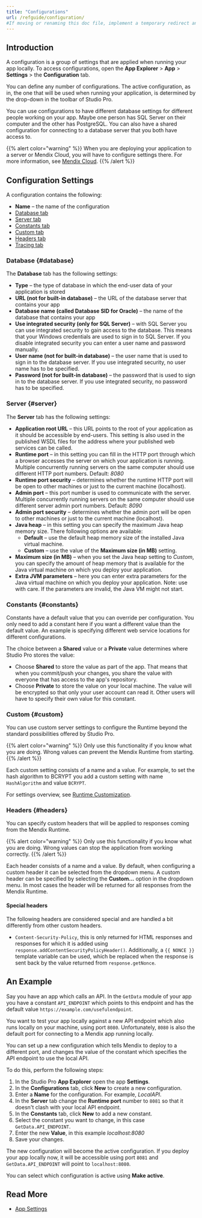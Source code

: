 ```yaml
---
title: "Configurations"
url: /refguide/configuration/
#If moving or renaming this doc file, implement a temporary redirect and let the respective team know they should update the URL in the product. See Mapping to Products for more details.
---
```


## Introduction

A configuration is a group of settings that are applied when running your app locally. To access configurations, open the **App Explorer** > **App** > **Settings** > the **Configuration** tab. 

You can define any number of configurations. The active configuration, as in, the one that will be used when running your application, is determined by the drop-down in the toolbar of Studio Pro.

You can use configurations to have different database settings for different people working on your app. Maybe one person has SQL Server on their computer and the other has PostgreSQL. You can also have a shared configuration for connecting to a database server that you both have access to.

{{% alert color="warning" %}}
When you are deploying your application to a server or Mendix Cloud, you will have to configure settings there. For more information, see [Mendix Cloud](/developerportal/deploy/mendix-cloud-deploy/).
{{% /alert %}}

## Configuration Settings 

A configuration contains the following:

* **Name** – the name of the configuration
* [Database tab](#database) 
* [Server tab](#server)
* [Constants tab](#constants)
* [Custom tab](#custom)
* [Headers tab](#headers)
* [Tracing tab](/refguide/tracing-in-runtime/#min-configuration)

### Database {#database}

The **Database** tab has the following settings:

* **Type** – the type of database in which the end-user data of your application is stored
* **URL (not for built-in database)** – the URL of the database server that contains your app
* **Database name (called Database SID for Oracle)** – the name of the database that contains your app
* **Use integrated security (only for SQL Server)** – with SQL Server you can use integrated security to gain access to the database. This means that your Windows credentials are used to sign in to SQL Server. If you disable integrated security you can enter a user name and password manually.
* **User name (not for built-in database)** – the user name that is used to sign in to the database server. If you use integrated security, no user name has to be specified.
* **Password (not for built-in database)** – the password that is used to sign in to the database server. If you use integrated security, no password has to be specified.

### Server {#server}

The **Server** tab has the following settings:

* **Application root URL** – this URL points to the root of your application as it should be accessible by end-users. This setting is also used in the published WSDL files for the address where your published web services can be called.
* **Runtime port** – in this setting you can fill in the HTTP port through which a browser accesses the server on which your application is running. Multiple concurrently running servers on the same computer should use different HTTP port numbers. Default: *8080*
* **Runtime port security** – determines whether the runtime HTTP port will be open to other machines or just to the current machine (localhost).
* **Admin port** – this port number is used to communicate with the server. Multiple concurrently running servers on the same computer should use different server admin port numbers. Default: *8090*
* **Admin port security** – determines whether the admin port will be open to other machines or just to the current machine (localhost).
* **Java heap** – in this setting you can specify the maximum Java heap memory size. There following options are available:
    * **Default** – use the default heap memory size of the installed Java virtual machine.
    * **Custom** – use the value of the **Maximum size (in MB)** setting.
* **Maximum size (in MB)** – when you set the Java heap setting to *Custom*, you can specify the amount of heap memory that is available for the Java virtual machine on which you deploy your application.
* **Extra JVM parameters** – here you can enter extra parameters for the Java virtual machine on which you deploy your application. Note: use with care. If the parameters are invalid, the Java VM might not start.

### Constants {#constants}

Constants have a default value that you can override per configuration. You only need to add a constant here if you want a different value than the default value. An example is specifying different web service locations for different configurations.

The choice between a **Shared** value or a **Private** value determines where Studio Pro stores the value:

* Choose **Shared** to store the value as part of the app. That means that when you commit/push your changes, you share the value with everyone that has access to the app's repository.
* Choose **Private** to store the value on your local machine. The value will be encrypted so that only your user account can read it. Other users will have to specify their own value for this constant.

### Custom {#custom}

You can use custom server settings to configure the Runtime beyond the standard possibilities offered by Studio Pro.

{{% alert color="warning" %}}
Only use this functionality if you know what you are doing. Wrong values can prevent the Mendix Runtime from starting.
{{% /alert %}}

Each custom setting consists of a name and a value. For example, to set the hash algorithm to BCRYPT you add a custom setting with name `HashAlgorithm` and value `BCRYPT`.

For settings overview, see [Runtime Customization](/refguide/custom-settings/).

### Headers {#headers}

You can specify custom headers that will be applied to responses coming from the Mendix Runtime. 

{{% alert color="warning" %}}
Only use this functionality if you know what you are doing. Wrong values can stop the application from working correctly.
{{% /alert %}}

Each header consists of a name and a value. By default, when configuring a custom header it can be selected from the dropdown menu. A custom header can be specified by selecting the **Custom...** option in the dropdown menu. In most cases the header will be returned for all responses from the Mendix Runtime.

#### Special headers

The following headers are considered special and are handled a bit differently from other custom headers.

* `Content-Security-Policy`, this is only returned for HTML responses and responses for which it is added using `response.addContentSecurityPolicyHeader()`. Additionally, a `{{ NONCE }}` template variable can be used, which be replaced when the response is sent back by the value returned from `response.getNonce`.

## An Example

Say you have an app which calls an API. In the `GetData` module of your app you have a constant `API_ENDPOINT` which points to this endpoint and has the default value `https://example.com/usefulendpoint`.

You want to test your app locally against a new API endpoint which also runs locally on your machine, using port `8080`. Unfortunately, `8080` is also the default port for connecting to a Mendix app running locally.

You can set up a new configuration which tells Mendix to deploy to a different port, and changes the value of the constant which specifies the API endpoint to use the local API.

To do this, perform the following steps:

1. In the Studio Pro **App Explorer** open the app **Settings**.
2. In the **Configurations** tab, click **New** to create a new configuration.
3. Enter a **Name** for the configuration. For example, *LocalAPI*.
4. In the **Server** tab change the **Runtime port** number to `8081` so that it doesn't clash with your local API endpoint.
5. In the **Constants** tab, click **New** to add a new constant.
6. Select the constant you want to change, in this case `GetData.API_ENDPOINT`.
7. Enter the new **Value**, in this example *localhost:8080*
8. Save your changes.

The new configuration will become the active configuration. If you deploy your app locally now, it will be accessible using port `8081` and `GetData.API_ENDPOINT` will point to `localhost:8080`.

You can select which configuration is active using **Make active**.

## Read More

* [App Settings](/refguide/app-settings/)

